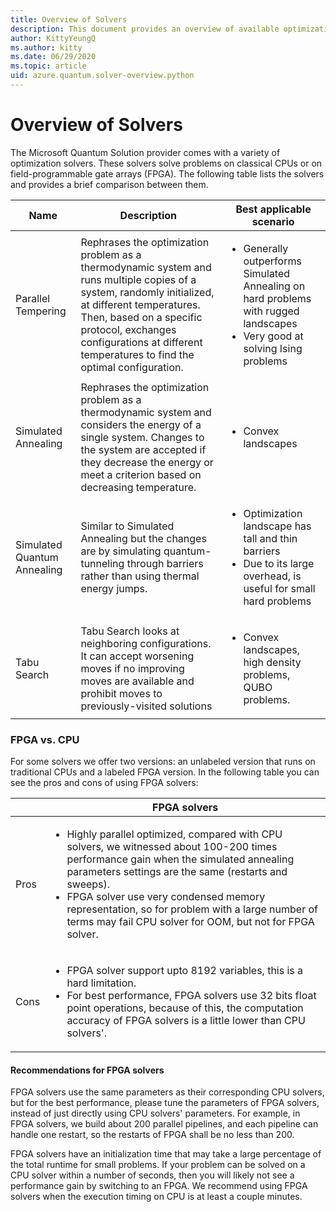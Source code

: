 ```yaml
---
title: Overview of Solvers
description: This document provides an overview of available optimization solvers in Azure Quantum.
author: KittyYeungQ
ms.author: kitty
ms.date: 06/29/2020
ms.topic: article
uid: azure.quantum.solver-overview.python
---
```


# Overview of Solvers

The Microsoft Quantum Solution provider comes with a variety of optimization solvers. These solvers solve problems on classical CPUs or on field-programmable gate arrays (FPGA). The following table lists the solvers and provides a brief comparison between them.

| **Name** | **Description** | **Best applicable scenario** |
| - | - | - |
| Parallel Tempering | Rephrases the optimization problem as a thermodynamic system and runs multiple copies of a system, randomly initialized, at different temperatures. Then, based on a specific protocol, exchanges configurations at different temperatures to find the optimal configuration. | <ul><li>Generally outperforms Simulated Annealing on hard problems with rugged landscapes</li><li> Very good at solving Ising problems</li></ul> |
| Simulated Annealing | Rephrases the optimization problem as a thermodynamic system and considers the energy of a single system. Changes to the system are accepted if they decrease the energy or meet a criterion based on decreasing temperature. | <ul><li>Convex landscapes</li></ul> |
| Simulated Quantum Annealing | Similar to Simulated Annealing but the changes are by simulating quantum-tunneling through barriers rather than using thermal energy jumps. | <ul><li>Optimization landscape has tall and thin barriers</li><li>Due to its large overhead, is useful for small hard problems</li></ul> |
| Tabu Search | Tabu Search looks at neighboring configurations.  It can accept worsening moves if no improving moves are available  and prohibit moves to previously-visited solutions | <ul><li>Convex landscapes, high density problems, QUBO problems.</li></ul>

### FPGA vs. CPU

For some solvers we offer two versions: an unlabeled version that runs on traditional CPUs and a labeled FPGA version. In the following table you can see the pros and cons of using FPGA solvers:

| | FPGA solvers |
| - | - |
| Pros | <ul><li>Highly parallel optimized, compared with CPU solvers, we witnessed about 100-200 times performance gain when the simulated annealing parameters settings are the same (restarts and sweeps).</li><li>FPGA solver use very condensed memory representation, so for problem with a large number of terms may fail CPU solver for OOM, but not for FPGA solver.</li></ul> |
| Cons | <ul><li>FPGA solver support upto 8192 variables, this is a hard limitation.</li><li>For best performance, FPGA solvers use 32 bits float point operations, because of this, the computation accuracy of FPGA solvers is a little lower than CPU solvers'.</li></ul>                                                                                                                 |

#### Recommendations for FPGA solvers 

FPGA solvers use the same parameters as their corresponding CPU solvers, but for the best performance, please tune the parameters of FPGA solvers, instead of just directly using CPU solvers' parameters. For example, in FPGA solvers, we build about 200 parallel pipelines, and each pipeline can handle one restart, so the restarts of FPGA shall be no less than 200.

FPGA solvers have an initialization time that may take a large percentage of the total runtime for small problems. If your problem can be solved on a CPU solver within a number of seconds, then you will likely not see a performance gain by switching to an FPGA. We recommend using FPGA solvers when the execution timing on CPU is at least a couple minutes.
